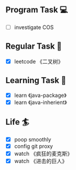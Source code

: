 

## Program Task  💻
- [ ] investigate COS

## Regular Task  🤡
- [x] leetcode 《二叉树》

## Learning Task 🎯
- [x] learn 《java-package》
- [x] learn 《java-inherient》

## Life 🏄
- [x] poop smoothly
- [x] config git proxy
- [x] watch 《疯狂的麦克斯》
- [x] watch 《进击的巨人》